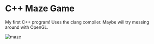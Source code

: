 # C++ Maze Game

My first C++ program! Uses the clang compiler. Maybe will try messing around with OpenGL. 

![maze](https://user-images.githubusercontent.com/108207472/229120644-7f769c1a-95e9-4b9b-8ee4-e7c44aa0800f.gif)
